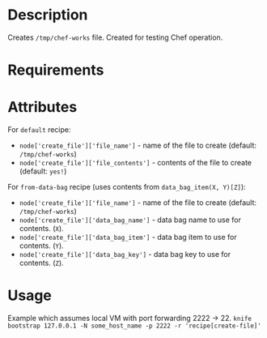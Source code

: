 Description
===========
Creates `/tmp/chef-works` file. Created for testing Chef operation.

Requirements
============

Attributes
==========

For `default` recipe:

* `node['create_file']['file_name']` - name of the file to create (default: `/tmp/chef-works`)
* `node['create_file']['file_contents']` - contents of the file to create (default: `yes!`)

For `from-data-bag` recipe (uses contents from `data_bag_item(X, Y)[Z]`):

* `node['create_file']['file_name']` - name of the file to create (default: `/tmp/chef-works`)
* `node['create_file']['data_bag_name']` - data bag name to use for contents. (`X`).
* `node['create_file']['data_bag_item']` - data bag item to use for contents. (`Y`).
* `node['create_file']['data_bag_key']` - data bag key to use for contents. (`Z`).

Usage
=====
Example which assumes local VM with port forwarding 2222 -> 22.
`knife bootstrap 127.0.0.1 -N some_host_name -p 2222 -r 'recipe[create-file]'`

